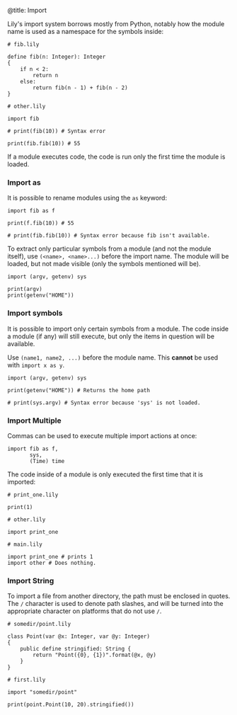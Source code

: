 @title: Import

Lily's import system borrows mostly from Python, notably how the module name is
used as a namespace for the symbols inside:

```
# fib.lily

define fib(n: Integer): Integer
{
    if n < 2:
        return n
    else:
        return fib(n - 1) + fib(n - 2)
}

# other.lily

import fib

# print(fib(10)) # Syntax error

print(fib.fib(10)) # 55
```

If a module executes code, the code is run only the first time the module is
loaded.

### Import as

It is possible to rename modules using the `as` keyword:

```
import fib as f

print(f.fib(10)) # 55

# print(fib.fib(10)) # Syntax error because fib isn't available.
```

To extract only particular symbols from a module (and not the module itself),
use `(<name>, <name>...)` before the import name. The module will be loaded, but
not made visible (only the symbols mentioned will be).

```
import (argv, getenv) sys

print(argv)
print(getenv("HOME"))
```

### Import symbols

It is possible to import only certain symbols from a module. The code inside a
module (if any) will still execute, but only the items in question will be
available.

Use `(name1, name2, ...)` before the module name. This **cannot** be used with
`import x as y`.

```
import (argv, getenv) sys

print(getenv("HOME")) # Returns the home path

# print(sys.argv) # Syntax error because 'sys' is not loaded.
```

### Import Multiple

Commas can be used to execute multiple import actions at once:

```
import fib as f,
       sys,
       (Time) time
```

The code inside of a module is only executed the first time that it is imported:

```
# print_one.lily

print(1)

# other.lily

import print_one

# main.lily

import print_one # prints 1
import other # Does nothing.
```

### Import String

To import a file from another directory, the path must be enclosed in quotes.
The `/` character is used to denote path slashes, and will be turned into the
appropriate character on platforms that do not use `/`.

```
# somedir/point.lily

class Point(var @x: Integer, var @y: Integer)
{
    public define stringified: String {
        return "Point({0}, {1})".format(@x, @y)
    }
}

# first.lily

import "somedir/point"

print(point.Point(10, 20).stringified())
```
